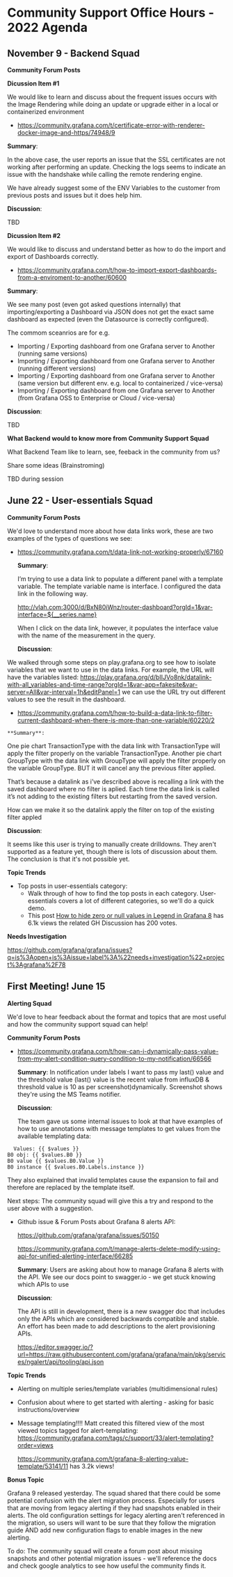 # Community Support Office Hours - 2022 Agenda

## November 9 - Backend Squad

**Community Forum Posts**

**Dicussion Item #1**

We would like to learn and discuss about the frequent issues occurs with the Image Rendering while doing an update or upgrade either in a local or containerized environment

- https://community.grafana.com/t/certificate-error-with-renderer-docker-image-and-https/74948/9

**Summary**: 

In the above case, the user reports an issue that the SSL certificates are not working after performing an update. Checking the logs seems to indicate an issue with the handshake while calling the remote rendering engine.

We have already suggest some of the ENV Variables to the customer from previous posts and issues but it does help him.

**Discussion**: 

TBD

**Dicussion Item #2**

We would like to discuss and understand better as how to do the import and export of Dashboards correctly.

- https://community.grafana.com/t/how-to-import-export-dashboards-from-a-enviroment-to-another/60600


**Summary**: 

We see many post (even got asked questions internally) that importing/exporting a Dashboard via JSON does not get the exact same dashboard as expected (even the Datasource is correctly configured).

The commom sceanrios are for e.g.

- Importing / Exporting dashboard from one Grafana server to Another (running same versions)
- Importing / Exporting dashboard from one Grafana server to Another (running different versions)
- Importing / Exporting dashboard from one Grafana server to Another (same version but different env. e.g. local to containerized / vice-versa)
- Importing / Exporting dashboard from one Grafana server to Another (from Grafana OSS to Enterprise or Cloud / vice-versa)



**Discussion**: 


TBD

**What Backend would to know more from Community Support Squad**

What Backend Team like to learn, see, feeback in the community from us?

Share some ideas (Brainstroming)

TBD during session



## June 22 - User-essentials Squad 

**Community Forum Posts**

We'd love to understand more about how data links work, these are two examples of the types of questions we see: 

- https://community.grafana.com/t/data-link-not-working-properly/67160
  
    **Summary**: 

    I’m trying to use a data link to populate a different panel with a template variable. The template variable name is interface. I configured the data link in the following way.

    http://vlah.com:3000/d/BxN80iWnz/router-dashboard?orgId=1&var-interface=${__series.name}

    When I click on the data link, however, it populates the interface value with the name of the measurement in the query.

    **Discussion**: 
    
We walked through some steps on play.grafana.org to see how to isolate variables that we want to use in the data links. For example, the URL will have the variables listed: https://play.grafana.org/d/bIIJVo8nk/datalink-with-all_variables-and-time-range?orgId=1&var-app=fakesite&var-server=All&var-interval=1h&editPanel=1 we can use the URL try out different values to see the result in the dashboard.

   - https://community.grafana.com/t/how-to-build-a-data-link-to-filter-current-dashboard-when-there-is-more-than-one-variable/60220/2 

    **Summary**:
  
  One pie chart TransactionType with the data link with TransactionType will apply the filter properly on the variable TransactionType.
  Another pie chart GroupType with the data link with GroupType will apply the filter properly on the variable GroupType. BUT it will cancel any the previous filter applied.

  That’s because a datalink as i’ve described above is recalling a link with the saved dashboard where no filter is aplied. Each time the data link is called it’s not adding to the existing filters but restarting from the saved version.

  How can we make it so the datalink apply the filter on top of the existing filter appled 
  
  **Discussion**:
  
It seems like this user is trying to manually create drilldowns. They aren't supported as a feature yet, though there is lots of discussion about them. The conclusion is that it's not possible yet. 

**Topic Trends**

- Top posts in user-essentials category: 
  - Walk through of how to find the top posts in each category. User-essentials covers a lot of different categories, so we'll do a quick demo.
  - This post [How to hide zero or null values in Legend in Grafana 8](https://community.grafana.com/t/how-to-hide-zero-or-null-values-in-legend-in-grafana-8/54369) has 6.1k views the related GH Discussion has 200 votes.

**Needs Investigation**

https://github.com/grafana/grafana/issues?q=is%3Aopen+is%3Aissue+label%3A%22needs+investigation%22+project%3Agrafana%2F78

## First Meeting! June 15
**Alerting Squad**

We'd love to hear feedback about the format and topics that are most useful and how the community support squad can help! 

**Community Forum Posts**

- https://community.grafana.com/t/how-can-i-dynamically-pass-value-from-my-alert-condition-query-condition-to-my-notification/66566
  
  **Summary**: In notification under labels I want to pass my last() value and the threshold value (last() value is the recent value from influxDB & threshold value is 10 as per screenshot)dynamically. Screenshot shows they're using the MS Teams notifier.
 
  **Discussion**: 
  
  The team gave us some internal issues to look at that have examples of how to use annotations with message templates to get values from the available templating data:
  
```
  Values: {{ $values }}
B0 obj: {{ $values.B0 }}
B0 value {{ $values.B0.Value }}
B0 instance {{ $values.B0.Labels.instance }}

```

They also explained that invalid templates cause the expansion to fail and therefore are replaced by the template itself.

Next steps: The community squad will give this a try and respond to the user above with a suggestion. 
  
  
- Github issue & Forum Posts about Grafana 8 alerts API: 
  
  https://github.com/grafana/grafana/issues/50150 
  
  https://community.grafana.com/t/manage-alerts-delete-modify-using-api-for-unified-alerting-interface/66285
  
  **Summary**: Users are asking about how to manage Grafana 8 alerts with the API. We see our docs point to swagger.io - we get stuck knowing which APIs to use
  
  **Discussion**: 
  
  The API is still in development, there is a new swagger doc that includes only the APIs which are considered backwards compatible and stable. An effort has been made to add descriptions to the alert provisioning APIs. 
  
  https://editor.swagger.io/?url=https://raw.githubusercontent.com/grafana/grafana/main/pkg/services/ngalert/api/tooling/api.json
  

**Topic Trends**

- Alerting on multiple series/template variables (multidimensional rules)
- Confusion about where to get started with alerting - asking for basic instructions/overview
- Message templating!!!! Matt created this filtered view of the most viewed topics tagged for alert-templating: 
  https://community.grafana.com/tags/c/support/33/alert-templating?order=views
  
  https://community.grafana.com/t/grafana-8-alerting-value-template/53141/11 has 3.2k views!
  
**Bonus Topic**
  
Grafana 9 released yesterday. The squad shared that there could be some potential confusion with the alert migration process. Especially for users that are moving from legacy alerting if they had snapshots enabled in their alerts. The old configuration settings for legacy alerting aren't referenced in the migration, so users will want to be sure that they follow the migration guide AND add new configuration flags to enable images in the new alerting.

To do: The community squad will create a forum post about missing snapshots and other potential migration issues - we'll reference the docs and check google analytics to see how useful the community finds it. 
 

